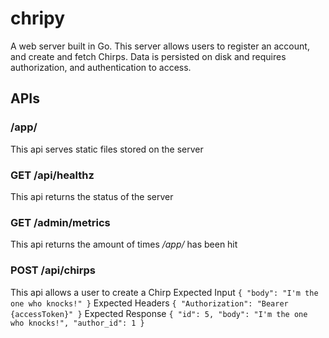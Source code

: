 # chripy
A web server built in Go. This server allows users to register an account, and create and fetch Chirps. Data is persisted on disk and requires authorization, and authentication to access.

## APIs
### /app/
This api serves static files stored on the server
### GET /api/healthz
This api returns the status of the server
### GET /admin/metrics
This api returns the amount of times */app/* has been hit

### POST /api/chirps
This api allows a user to create a Chirp
Expected Input
`
{
  "body": "I'm the one who knocks!"
}
`
Expected Headers
`
{
  "Authorization": "Bearer {accessToken}"
}
`
Expected Response
`
{
  "id": 5,
  "body": "I'm the one who knocks!",
  "author_id": 1
}
`